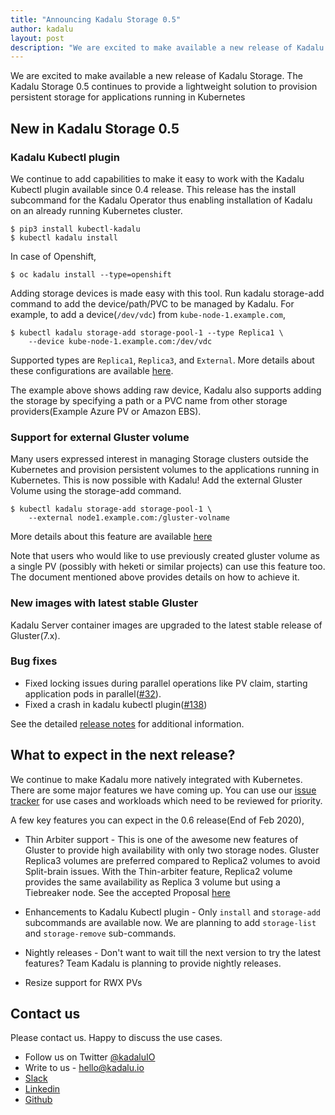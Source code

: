 ```yaml
---
title: "Announcing Kadalu Storage 0.5"
author: kadalu
layout: post
description: "We are excited to make available a new release of Kadalu Storage. The Kadalu Storage 0.5 continues to provide a lightweight solution to provision persistent storage for applications running in Kubernetes"
---
```


We are excited to make available a new release of Kadalu Storage. The Kadalu Storage 0.5 continues to provide a lightweight solution to provision persistent storage for applications running in Kubernetes

## New in Kadalu Storage 0.5

### Kadalu Kubectl plugin

We continue to add capabilities to make it easy to work with the Kadalu Kubectl plugin available since 0.4 release. This release has the install subcommand for the Kadalu Operator thus enabling installation of Kadalu on an already running Kubernetes cluster.

```console
$ pip3 install kubectl-kadalu
$ kubectl kadalu install
```

In case of Openshift,

```console
$ oc kadalu install --type=openshift
```

Adding storage devices is made easy with this tool. Run kadalu storage-add command to add the device/path/PVC to be managed by Kadalu. For example, to add a device(`/dev/vdc`) from `kube-node-1.example.com`,

```console
$ kubectl kadalu storage-add storage-pool-1 --type Replica1 \
    --device kube-node-1.example.com:/dev/vdc
```

Supported types are `Replica1`, `Replica3`, and `External`. More details about these configurations are available [here](https://kadalu.io/docs/k8s-storage/latest/storage-config-options).

The example above shows adding raw device, Kadalu also supports adding the storage by specifying a path or a PVC name from other storage providers(Example Azure PV or Amazon EBS).

### Support for external Gluster volume

Many users expressed interest in managing Storage clusters outside the Kubernetes and provision persistent volumes to the applications running in Kubernetes. This is now possible with Kadalu! Add the external Gluster Volume using the storage-add command.

```console
$ kubectl kadalu storage-add storage-pool-1 \
    --external node1.example.com:/gluster-volname
```

More details about this feature are available [here](https://kadalu.io/docs/k8s-storage/latest/external-gluster-storage)

Note that users who would like to use previously created gluster volume as a single PV (possibly with heketi or similar projects) can use this feature too. The document mentioned above provides details on how to achieve it.

### New images with latest stable Gluster

Kadalu Server container images are upgraded to the latest stable release of Gluster(7.x).

### Bug fixes

* Fixed locking issues during parallel operations like PV claim, starting application pods in parallel([#32](https://github.com/kadalu/kadalu/issues/32)).
* Fixed a crash in kadalu kubectl plugin([#138](https://github.com/kadalu/kadalu/issues/138))

See the detailed [release notes](https://github.com/kadalu/kadalu/blob/master/CHANGELOG.md) for additional information.

## What to expect in the next release?

We continue to make Kadalu more natively integrated with Kubernetes. There are some major features we have coming up. You can use our [issue tracker](https://github.com/kadalu/kadalu/issues) for use cases and workloads which need to be reviewed for priority.

A few key features you can expect in the 0.6 release(End of Feb 2020),

* Thin Arbiter support - This is one of the awesome new features of Gluster to provide high availability with only two storage nodes. Gluster Replica3 volumes are preferred compared to Replica2 volumes to avoid Split-brain issues. With the Thin-arbiter feature, Replica2 volume provides the same availability as Replica 3 volume but using a Tiebreaker node. See the accepted Proposal [here](https://kadalu.io/rfcs/0003-kadalu-thin-arbiter-support.html)

* Enhancements to Kadalu Kubectl plugin - Only `install` and `storage-add` subcommands are available now. We are planning to add `storage-list` and `storage-remove` sub-commands.

* Nightly releases - Don't want to wait till the next version to try the latest features? Team Kadalu is planning to provide nightly releases.

* Resize support for RWX PVs


## Contact us

Please contact us. Happy to discuss the use cases.

* Follow us on Twitter [@kadaluIO](https://twitter.com/kadaluio)
* Write to us - [hello@kadalu.io](mailto:hello@kadalu.io)
* [Slack](https://join.slack.com/t/kadalu/shared_invite/enQtNzg1ODQ0MDA5NTM2LWMzMTc5ZTJmMjk4MzI0YWVhOGFlZTJjZjY5MDNkZWI0Y2VjMDBlNzVkZmI1NWViN2U3MDNlNDJhNjE5OTBlOGU)
* [Linkedin](https://linkedin.com/company/kadalu-io)
* [Github](https://github.com/kadalu/kadalu)
